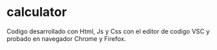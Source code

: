 # calculator
Codigo desarrollado con Html, Js y Css con el editor de codigo VSC y probado en navegador Chrome y Firefox.
